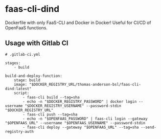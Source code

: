 # faas-cli-dind

Dockerfile with only FaaS-CLI and Docker in Docker! Useful for CI/CD of OpenFaaS functions.

## Usage with Gitlab CI

```
# .gitlab-ci.yml

stages:
    - build

build-and-deploy-function:
    stage: build
    image: "$DOCKER_REGISTRY_URL/thomas-anderson-bsl/faas-cli-dind:latest"
    script:
        - faas-cli build --tag=sha
        - echo -n "$DOCKER_REGISTRY_PASSWORD" | docker login --username "$DOCKER_REGISTRY_USERNAME" --password-stdin "$DOCKER_REGISTRY_URL"
        - faas-cli push --tag=sha
        - echo -n "$OPENFAAS_PASSWORD" | faas-cli login --gateway "$OPENFAAS_URL" --username "$OPENFAAS_USERNAME" --password-stdin
        - faas-cli deploy --gateway "$OPENFAAS_URL" --tag=sha --send-registry-auth

```
